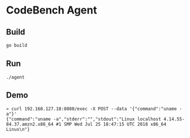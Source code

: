 # CodeBench Agent

## Build

```sh
go build
```

## Run

```
./agent
```

## Demo

```
» curl 192.168.127.18:8080/exec -X POST --data '{"command":"uname -a"}'
{"command":"uname -a","stderr":"","stdout":"Linux localhost 4.14.55-84.37.amzn2.x86_64 #1 SMP Wed Jul 25 18:47:15 UTC 2018 x86_64 Linux\n"}
```
